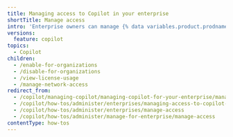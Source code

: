 ```yaml
---
title: Managing access to Copilot in your enterprise
shortTitle: Manage access
intro: 'Enterprise owners can manage {% data variables.product.prodname_copilot_short %} for organizations in the enterprise.'
versions:
  feature: copilot
topics:
  - Copilot
children:
  - /enable-for-organizations
  - /disable-for-organizations
  - /view-license-usage
  - /manage-network-access
redirect_from:
  - /copilot/managing-copilot/managing-copilot-for-your-enterprise/managing-access-to-copilot-in-your-enterprise
  - /copilot/how-tos/administer/enterprises/managing-access-to-copilot-in-your-enterprise
  - /copilot/how-tos/administer/enterprises/manage-access
  - /copilot/how-tos/administer/manage-for-enterprise/manage-access
contentType: how-tos
---
```


